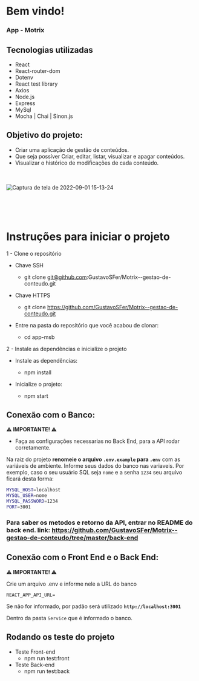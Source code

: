 # Bem vindo!
### App - Motrix

## Tecnologias utilizadas
- React
- React-router-dom
- Dotenv
- React test library
- Axios
- Node.js
- Express
- MySql
- Mocha | Chai | Sinon.js

## Objetivo do projeto:
  * Criar uma aplicação de gestão de conteúdos.
  * Que seja possíver Criar, editar, listar, visualizar e apagar conteúdos.
  * Visualizar o histórico de modificações de cada conteúdo.
<br><br><br>

![Captura de tela de 2022-09-01 15-13-24](https://user-images.githubusercontent.com/71854204/187984274-2c4602a5-77f8-46a3-b4f7-44be296226d5.png)

<br><br><br>

  # Instruções para iniciar o projeto
  1 - Clone o repositório
  * Chave SSH
      * git clone git@github.com:GustavoSFer/Motrix--gestao-de-conteudo.git

  * Chave HTTPS
    * git clone https://github.com/GustavoSFer/Motrix--gestao-de-conteudo.git

  * Entre na pasta do repositório que você acabou de clonar:
    * cd app-msb

2 - Instale as dependências e inicialize o projeto
  * Instale as dependências:
    * npm install
  
  * Inicialize o projeto:
    * npm start


## Conexão com o Banco:

**⚠️ IMPORTANTE! ⚠️**
* Faça as configurações necessarias no Back End, para a API rodar corretamente.

Na raiz do projeto **renomeie o arquivo `.env.example` para `.env`** com as variáveis de ambiente. Informe seus dados do banco nas variaveis.
Por exemplo, caso o seu usuário SQL seja `nome` e a senha `1234` seu arquivo ficará desta forma:

```sh
MYSQL_HOST=localhost
MYSQL_USER=nome
MYSQL_PASSWORD=1234
PORT=3001
```
### Para saber os metodos e retorno da API, entrar no README do back end. link: https://github.com/GustavoSFer/Motrix--gestao-de-conteudo/tree/master/back-end


## Conexão com o Front End e o Back End:

**⚠️ IMPORTANTE! ⚠️**

Crie um arquivo .env e informe nele a URL do banco 
```
REACT_APP_API_URL=
```
Se não for informado, por padão será utilizado
**`http://localhost:3001`** 

Dentro da pasta `Service` que é informado o banco.

## Rodando os teste do projeto
  * Teste Front-end
    * npm run test:front
  * Teste Back-end
    * npm run test:back
